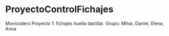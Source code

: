 # ProyectoControlFichajes
Movicoders
Proyecto 1: fichajes huella dactilar.
Grupo: Mihai, Daniel, Elena, Anna
